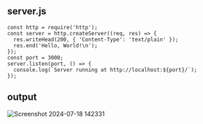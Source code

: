 ## server.js

```
const http = require('http');
const server = http.createServer((req, res) => {
  res.writeHead(200, { 'Content-Type': 'text/plain' });
  res.end('Hello, World!\n');
});
const port = 3000;
server.listen(port, () => {
  console.log(`Server running at http://localhost:${port}/`);
});

```
## output
![Screenshot 2024-07-18 142331](https://github.com/user-attachments/assets/ea8349b0-6cf7-4f69-80d9-091d32d2eef6)

